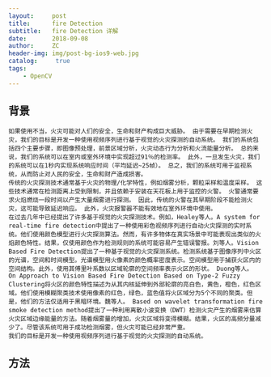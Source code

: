 ```yaml
---
layout:     post
title:      fire Detection
subtitle:   fire Detection 详解
date:       2018-09-08
author:     ZC
header-img: img/post-bg-ios9-web.jpg
catalog: 	 true
tags:
    - OpenCV
---
```

## 背景
	如果使用不当，火灾可能对人们的安全，生命和财产构成巨大威胁。 由于需要在早期检测火灾，我们的目标是开发一种使用视频序列进行基于视觉的火灾探测的自动系统。 我们的系统包括四个主要步骤，即图像预处理，前景区域分析，火灾动态行为分析和火流能量分析。 总的来说，我们的系统可以在室内或室外环境中实现超过91％的检测率。 此外，一旦发生火灾，我们的系统可以在1秒内实现系统响应时间（平均延迟~25帧）。 总之，我们的系统可用于监视系统，从而防止对人民的安全，生命和财产造成损害。
	传统的火灾探测技术通常基于火灾的物理/化学特性，例如烟雾分析，颗粒采样和温度采样。 这些技术通常在检测距离上受到限制，并且依赖于安装在天花板上用于监控的火警。 火警通常要求火焰燃烧一段时间以产生大量烟雾进行探测。 因此，传统的火警在其早期阶段不能检测火灾，这可能导致延迟响应。 此外，火灾报警器不能有效地在室外环境中使用。
	在过去几年中已经提出了许多基于视觉的火灾探测技术。例如，Healey等人。A system for real-time fire detection中提出了一种使用彩色视频序列进行自动火灾探测的实时系统。他们使用颜色模型进行火灾探测算法。然而，有许多物体在真实场景中可能表现出类似的火焰颜色特性。结果，仅使用颜色作为检测规则的系统可能容易产生错误警报。刘等人。Vision Based Fire Detection提出了一种基于视觉的火灾探测系统。检测系统基于图像序列中火区的光谱，空间和时间模型。光谱模型用火像素的颜色概率密度表示。空间模型用于捕获火区内的空间结构。此外，使用其傅里叶系数以区域轮廓的空间频率表示火区的形状。 Duong等人。 On Approach to Vision Based Fire Detection Based on Type-2 Fuzzy Clustering将火区的颜色特性描述为从其内核延伸到外部轮廓的亮白色，黄色，橙色，红色区域。他们使用模糊聚类技术使用像素的红色，绿色，蓝色值将火区域分为5个不同的聚类。但是，他们的方法仅适用于黑暗环境。魏等人。 Based on wavelet transformation fire smoke detection method提出了一种利用离散小波变换（DWT）检测火灾产生的烟雾来估算火灾区域边缘能量的方法。随着烟雾量的增加，火灾区域将变得模糊。结果，火区的高频分量减少了。尽管该系统可用于成功检测烟雾，但火灾可能已经非常严重。
	我们的目标是开发一种使用视频序列进行基于视觉的火灾探测的自动系统。

## 方法
